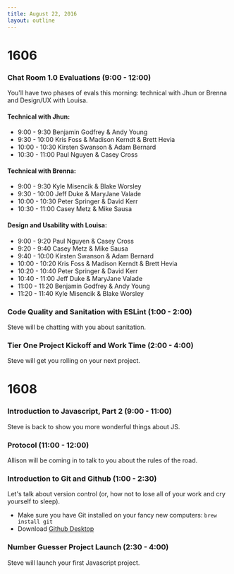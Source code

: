 ```yaml
---
title: August 22, 2016
layout: outline
---
```


# 1606

### Chat Room 1.0 Evaluations (9:00 - 12:00)

You'll have two phases of evals this morning: technical with Jhun or Brenna and Design/UX with Louisa.

#### Technical with Jhun:

* 9:00 - 9:30 Benjamin Godfrey & Andy Young
* 9:30 - 10:00 Kris Foss & Madison Kerndt & Brett Hevia
* 10:00 - 10:30 Kirsten Swanson & Adam Bernard
* 10:30 - 11:00 Paul Nguyen & Casey Cross

#### Technical with Brenna:

* 9:00 - 9:30 Kyle Misencik & Blake Worsley
* 9:30 - 10:00 Jeff Duke & MaryJane Valade
* 10:00 - 10:30 Peter Springer & David Kerr
* 10:30 - 11:00 Casey Metz & Mike Sausa

#### Design and Usability with Louisa:

* 9:00 - 9:20 Paul Nguyen & Casey Cross
* 9:20 - 9:40 Casey Metz & Mike Sausa
* 9:40 - 10:00 Kirsten Swanson & Adam Bernard
* 10:00 - 10:20 Kris Foss & Madison Kerndt & Brett Hevia
* 10:20 - 10:40 Peter Springer & David Kerr
* 10:40 - 11:00 Jeff Duke & MaryJane Valade
* 11:00 - 11:20 Benjamin Godfrey & Andy Young
* 11:20 - 11:40 Kyle Misencik & Blake Worsley

### Code Quality and Sanitation with ESLint (1:00 - 2:00)

Steve will be chatting with you about sanitation.

### Tier One Project Kickoff and Work Time (2:00 - 4:00)

Steve will get you rolling on your next project.

# 1608

### Introduction to Javascript, Part 2 (9:00 - 11:00)

Steve is back to show you more wonderful things about JS.

### Protocol (11:00 - 12:00)

Allison will be coming in to talk to you about the rules of the road.

### Introduction to Git and Github (1:00 - 2:30)

Let's talk about version control (or, how not to lose all of your work and cry yourself to sleep).

- Make sure you have Git installed on your fancy new computers: `brew install git`
- Download [Github Desktop](https://desktop.github.com)

### Number Guesser Project Launch (2:30 - 4:00)

Steve will launch your first Javascript project.
